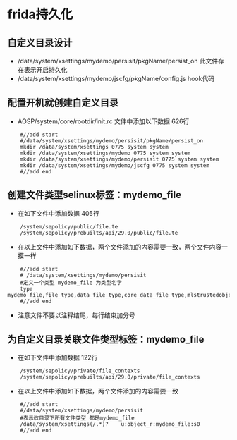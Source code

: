 # frida持久化

## 自定义目录设计

- /data/system/xsettings/mydemo/persisit/pkgName/persist_on 此文件存在表示开启持久化
- /data/system/xsettings/mydemo/jscfg/pkgName/config.js hook代码

## 配置开机就创建自定义目录

- AOSP/system/core/rootdir/init.rc 文件中添加以下数据 626行

```Shell
    #//add start
    #/data/system/xsettings/mydemo/persisit/pkgName/persist_on
    mkdir /data/system/xsettings 0775 system system
    mkdir /data/system/xsettings/mydemo 0775 system system
    mkdir /data/system/xsettings/mydemo/persisit 0775 system system
    mkdir /data/system/xsettings/mydemo/jscfg 0775 system system
    #//add end
```

## 创建文件类型selinux标签：mydemo_file

- 在如下文件中添加数据 405行

```Shell
    /system/sepolicy/public/file.te
    /system/sepolicy/prebuilts/api/29.0/public/file.te
```

- 在以上文件中添加如下数据，两个文件添加的内容需要一致，两个文件内容一摸一样

```Shell
    #//add start
    # /data/system/xsettings/mydemo/persisit
    #定义一个类型 mydemo_file 为类型名字
    type mydemo_file,file_type,data_file_type,core_data_file_type,mlstrustedobject;
    #//add end
```

- 注意文件不要以注释结尾，每行结束加分号

## 为自定义目录关联文件类型标签：mydemo_file

- 在如下文件中添加数据 122行

```Shell
    /system/sepolicy/private/file_contexts
    /system/sepolicy/prebuilts/api/29.0/private/file_contexts
```

- 在以上文件中添加如下数据，两个文件添加的内容需要一致 

```Shell
    #//add start
    #/data/system/xsettings/mydemo/persisit
    #表示改目录下所有文件类型 都是mydemo_file
    /data/system/xsettings(/.*)?	u:object_r:mydemo_file:s0
    #//add end
```



